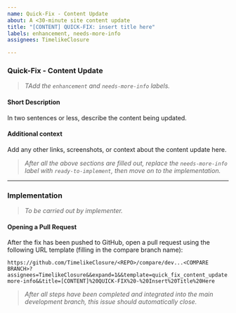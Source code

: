 ```yaml
---
name: Quick-Fix - Content Update
about: A <30-minute site content update
title: "[CONTENT] QUICK-FIX: insert title here"
labels: enhancement, needs-more-info
assignees: TimelikeClosure

---
```


### Quick-Fix - Content Update
> _TAdd the `enhancement` and `needs-more-info` labels._

#### **Short Description**
In two sentences or less, describe the content being updated.

#### **Additional context**
Add any other links, screenshots, or context about the content update here.

> _After all the above sections are filled out, replace the `needs-more-info` label with `ready-to-implement`, then move on to the implementation._

---

### Implementation
> _To be carried out by implementer._

#### **Opening a Pull Request**
After the fix has been pushed to GitHub, open a pull request using the following URL template (filling in the compare branch name):
```
https://github.com/TimelikeClosure/<REPO>/compare/dev...<COMPARE BRANCH>?assignees=TimelikeClosure&&expand=1&&template=quick_fix_content_update.md&&labels=enhancement+needs-more-info&&title=[CONTENT]%20QUICK-FIX%20-%20Insert%20Title%20Here
```

> _After all steps have been completed and integrated into the main development branch, this issue should automatically close._
